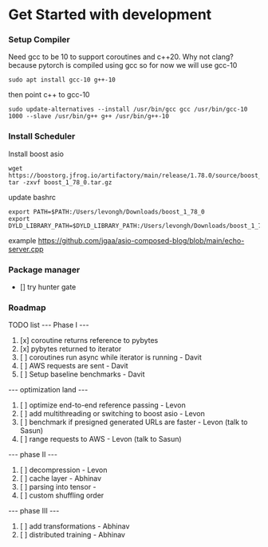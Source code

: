 

# Get Started with development
### Setup Compiler

Need gcc to be 10 to support coroutines and c++20. Why not clang? because pytorch is compiled using gcc so for now we will use gcc-10
```
sudo apt install gcc-10 g++-10
```
then point c++ to gcc-10

```
sudo update-alternatives --install /usr/bin/gcc gcc /usr/bin/gcc-10 1000 --slave /usr/bin/g++ g++ /usr/bin/g++-10
```

### Install Scheduler

Install boost asio
```
wget https://boostorg.jfrog.io/artifactory/main/release/1.78.0/source/boost_1_78_0.tar.gz
tar -zxvf boost_1_78_0.tar.gz
```


update bashrc
```
export PATH=$PATH:/Users/levongh/Downloads/boost_1_78_0
export DYLD_LIBRARY_PATH=$DYLD_LIBRARY_PATH:/Users/levongh/Downloads/boost_1_78_0/stage/lib
```

example https://github.com/jgaa/asio-composed-blog/blob/main/echo-server.cpp

### Package manager
- [] try hunter gate



### Roadmap

TODO list
--- Phase I ---
1. [x] coroutine returns reference to pybytes
2. [x] pybytes returned to iterator
3. [ ] coroutines run async while iterator is running  - Davit
4. [ ] AWS requests are sent - Davit
5. [ ] Setup baseline benchmarks - Davit

--- optimization land ---
1. [ ] optimize end-to-end reference passing - Levon 
2. [ ] add multithreading or switching to boost asio - Levon
3. [ ] benchmark if presigned generated URLs are faster - Levon (talk to Sasun)
4. [ ] range requests to AWS - Levon (talk to Sasun)

--- phase II ---
1. [ ] decompression - Levon
2. [ ] cache layer - Abhinav
3. [ ] parsing into tensor -
4. [ ] custom shuffling order 

--- phase III ---
1. [ ] add transformations - Abhinav
2. [ ] distributed training - Abhinav


